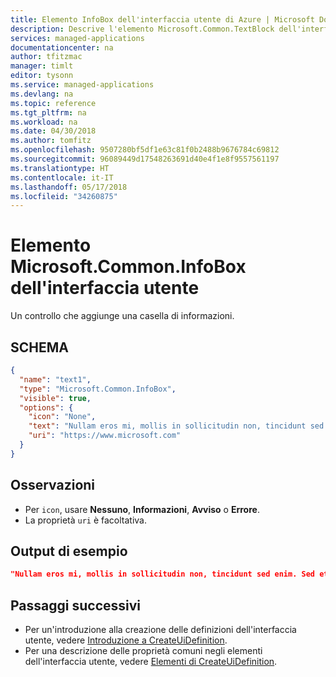 ```yaml
---
title: Elemento InfoBox dell'interfaccia utente di Azure | Microsoft Docs
description: Descrive l'elemento Microsoft.Common.TextBlock dell'interfaccia utente per il portale di Azure.
services: managed-applications
documentationcenter: na
author: tfitzmac
manager: timlt
editor: tysonn
ms.service: managed-applications
ms.devlang: na
ms.topic: reference
ms.tgt_pltfrm: na
ms.workload: na
ms.date: 04/30/2018
ms.author: tomfitz
ms.openlocfilehash: 9507280bf5df1e63c81f0b2488b9676784c69812
ms.sourcegitcommit: 96089449d17548263691d40e4f1e8f9557561197
ms.translationtype: HT
ms.contentlocale: it-IT
ms.lasthandoff: 05/17/2018
ms.locfileid: "34260875"
---
```

# <a name="microsoftcommoninfobox-ui-element"></a>Elemento Microsoft.Common.InfoBox dell'interfaccia utente
Un controllo che aggiunge una casella di informazioni.

## <a name="schema"></a>SCHEMA
```json
{
  "name": "text1",
  "type": "Microsoft.Common.InfoBox",
  "visible": true,
  "options": {
    "icon": "None",
    "text": "Nullam eros mi, mollis in sollicitudin non, tincidunt sed enim. Sed et felis metus, rhoncus ornare nibh. Ut at magna leo.",
    "uri": "https://www.microsoft.com"
  }
}
```

## <a name="remarks"></a>Osservazioni

* Per `icon`, usare **Nessuno**, **Informazioni**, **Avviso** o **Errore**.
* La proprietà `uri` è facoltativa.

## <a name="sample-output"></a>Output di esempio

```json
"Nullam eros mi, mollis in sollicitudin non, tincidunt sed enim. Sed et felis metus, rhoncus ornare nibh. Ut at magna leo."
```

## <a name="next-steps"></a>Passaggi successivi
* Per un'introduzione alla creazione delle definizioni dell'interfaccia utente, vedere [Introduzione a CreateUiDefinition](create-uidefinition-overview.md).
* Per una descrizione delle proprietà comuni negli elementi dell'interfaccia utente, vedere [Elementi di CreateUiDefinition](create-uidefinition-elements.md).
